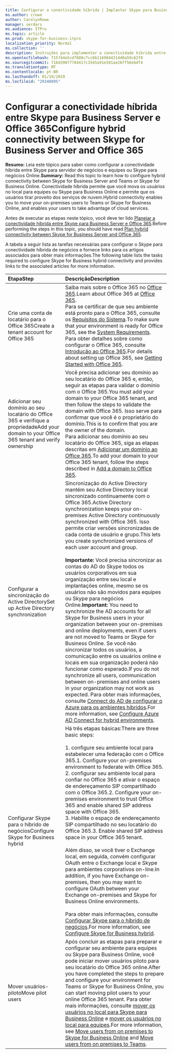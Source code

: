 ```yaml
---
title: Configurar a conectividade híbrida | Implantar Skype para Business Server 2019 de conexão
ms.author: crowe
author: CarolynRowe
manager: serdars
ms.audience: ITPro
ms.topic: article
ms.prod: skype-for-business-itpro
localization_priority: Normal
ms.collection: ''
description: Instruções para implementar a conectividade híbrida entre Skype para Business Server e do Skype para negócios Online.
ms.openlocfilehash: f15744e5cd7608c7cc6b1169844314d0a59c62f0
ms.sourcegitcommit: 716d39077784417c3545a91e501ae26ff56ebdf4
ms.translationtype: MT
ms.contentlocale: pt-BR
ms.lasthandoff: 01/19/2019
ms.locfileid: "29348895"
---
```

# <a name="configure-hybrid-connectivity-between-skype-for-business-server-and-office-365"></a><span data-ttu-id="0828f-103">Configurar a conectividade híbrida entre Skype para Business Server e Office 365</span><span class="sxs-lookup"><span data-stu-id="0828f-103">Configure hybrid connectivity between Skype for Business Server and Office 365</span></span>

<span data-ttu-id="0828f-104">**Resumo:** Leia este tópico para saber como configurar a conectividade híbrida entre Skype para servidor de negócios e equipes ou Skype para negócios Online.</span><span class="sxs-lookup"><span data-stu-id="0828f-104">**Summary:** Read this topic to learn how to configure hybrid connectivity between Skype for Business Server and Teams or Skype for Business Online.</span></span>  <span data-ttu-id="0828f-105">Conectividade híbrida permite que você mova os usuários no local para equipes ou Skype para Business Online e permite que os usuários tirar proveito dos serviços de nuvem.</span><span class="sxs-lookup"><span data-stu-id="0828f-105">Hybrid connectivity enables you to move your on-premises users to Teams or Skype for Business Online, and enables your users to take advantage of cloud services.</span></span>
  
<span data-ttu-id="0828f-106">Antes de executar as etapas neste tópico, você deve ter lido [Planejar a conectividade híbrida entre Skype para Business Server e Office 365](plan-hybrid-connectivity.md).</span><span class="sxs-lookup"><span data-stu-id="0828f-106">Before performing the steps in this topic, you should have read [Plan hybrid connectivity between Skype for Business Server and Office 365](plan-hybrid-connectivity.md).</span></span>
  
<span data-ttu-id="0828f-107">A tabela a seguir lista as tarefas necessárias para configurar o Skype para conectividade híbrida de negócios e fornece links para os artigos associados para obter mais informações.</span><span class="sxs-lookup"><span data-stu-id="0828f-107">The following table lists the tasks required to configure Skype for Business hybrid connectivity and provides links to the associated articles for more information.</span></span>
  
|<span data-ttu-id="0828f-108">Etapa</span><span class="sxs-lookup"><span data-stu-id="0828f-108">Step</span></span>|<span data-ttu-id="0828f-109">Descrição</span><span class="sxs-lookup"><span data-stu-id="0828f-109">Description</span></span>|
|:-----|:-----|
|<span data-ttu-id="0828f-110">Crie uma conta de locatário para o Office 365</span><span class="sxs-lookup"><span data-stu-id="0828f-110">Create a tenant account for Office 365</span></span>   <br/> |<span data-ttu-id="0828f-111">Saiba mais sobre o Office 365 no [Office 365](https://go.microsoft.com/fwlink/p/?LinkId=254980).</span><span class="sxs-lookup"><span data-stu-id="0828f-111">Learn about Office 365 at [Office 365](https://go.microsoft.com/fwlink/p/?LinkId=254980).</span></span>  <br/> <span data-ttu-id="0828f-112">Para se certificar de que seu ambiente está pronto para o Office 365, consulte os [Requisitos do Sistema](https://products.office.com/en-US/office-system-requirements).</span><span class="sxs-lookup"><span data-stu-id="0828f-112">To make sure that your environment is ready for Office 365, see the [System Requirements](https://products.office.com/en-US/office-system-requirements).</span></span>  <br/> <span data-ttu-id="0828f-113">Para obter detalhes sobre como configurar o Office 365, consulte [Introdução ao Office 365](https://go.microsoft.com/fwlink/p/?LinkId=254982).</span><span class="sxs-lookup"><span data-stu-id="0828f-113">For details about setting up Office 365, see [Getting Started with Office 365](https://go.microsoft.com/fwlink/p/?LinkId=254982).</span></span>  <br/> |
|<span data-ttu-id="0828f-114">Adicionar seu domínio ao seu locatário do Office 365 e verifique a propriedade</span><span class="sxs-lookup"><span data-stu-id="0828f-114">Add your domain to your Office 365 tenant and verify ownership</span></span>  <br/> | <span data-ttu-id="0828f-115">Você precisa adicionar seu domínio ao seu locatário do Office 365 e, então, seguir as etapas para validar o domínio com o Office 365.</span><span class="sxs-lookup"><span data-stu-id="0828f-115">You must add your domain to your Office 365 tenant, and then follow the steps to validate the domain with Office 365.</span></span> <span data-ttu-id="0828f-116">Isso serve para confirmar que você é o proprietário do domínio.</span><span class="sxs-lookup"><span data-stu-id="0828f-116">This is to confirm that you are the owner of the domain.</span></span> <br/> <span data-ttu-id="0828f-117">Para adicionar seu domínio ao seu locatário do Office 365, siga as etapas descritas em [Adicionar um domínio ao Office 365](https://support.office.com/en-us/article/add-a-domain-to-office-365-6383f56d-3d09-4dcb-9b41-b5f5a5efd611?ui=en-US&rs=en-US&ad=US).</span><span class="sxs-lookup"><span data-stu-id="0828f-117">To add your domain to your Office 365 tenant, follow the steps described in [Add a domain to Office 365](https://support.office.com/en-us/article/add-a-domain-to-office-365-6383f56d-3d09-4dcb-9b41-b5f5a5efd611?ui=en-US&rs=en-US&ad=US).</span></span>  <br/> |
|<span data-ttu-id="0828f-118">Configurar a sincronização do Active Directory</span><span class="sxs-lookup"><span data-stu-id="0828f-118">Set up Active Directory synchronization</span></span>  <br/> |<span data-ttu-id="0828f-119">Sincronização do Active Directory mantém seu Active Directory local sincronizado continuamente com o Office 365.</span><span class="sxs-lookup"><span data-stu-id="0828f-119">Active Directory synchronization keeps your on-premises Active Directory continuously synchronized with Office 365.</span></span> <span data-ttu-id="0828f-120">Isso permite criar versões sincronizadas de cada conta de usuário e grupo.</span><span class="sxs-lookup"><span data-stu-id="0828f-120">This lets you create synchronized versions of each user account and group.</span></span>  <br/> <br> <span data-ttu-id="0828f-121">**Importante:** Você precisa sincronizar as contas do AD do Skype todos os usuários corporativos em sua organização entre seu local e implantações online, mesmo se os usuários não são movidos para equipes ou Skype para negócios Online.</span><span class="sxs-lookup"><span data-stu-id="0828f-121">**Important:** You need to synchronize the AD accounts for all Skype for Business users in your organization between your on-premises and online deployments, even if users are not moved to Teams or Skype for Business Online.</span></span> <span data-ttu-id="0828f-122">Se você não sincronizar todos os usuários, a comunicação entre os usuários online e locais em sua organização poderá não funcionar como esperado.</span><span class="sxs-lookup"><span data-stu-id="0828f-122">If you do not synchronize all users, communication between on-premises and online users in your organization may not work as expected.</span></span> <span data-ttu-id="0828f-123">Para obter mais informações, consulte [Connect do AD de configurar o Azure para os ambientes híbridos](configure-azure-ad-connect.md).</span><span class="sxs-lookup"><span data-stu-id="0828f-123">For more information, see [Configure Azure AD Connect for hybrid environments](configure-azure-ad-connect.md).</span></span>         |
| <span data-ttu-id="0828f-124">Configurar Skype para o híbrido de negócios</span><span class="sxs-lookup"><span data-stu-id="0828f-124">Configure Skype for Business hybrid</span></span> | <span data-ttu-id="0828f-125">Há três etapas básicas:</span><span class="sxs-lookup"><span data-stu-id="0828f-125">There are three basic steps:</span></span> <br><br> <span data-ttu-id="0828f-126">1. configure seu ambiente local para estabelecer uma federação com o Office 365.</span><span class="sxs-lookup"><span data-stu-id="0828f-126">1. Configure your on-premises environment to federate with Office 365.</span></span> <br> <span data-ttu-id="0828f-127">2. configurar seu ambiente local para confiar no Office 365 e ativar o espaço de endereçamento SIP compartilhado com o Office 365.</span><span class="sxs-lookup"><span data-stu-id="0828f-127">2. Configure your on-premises environment to trust Office 365 and enable shared SIP address space with Office 365.</span></span><br> <span data-ttu-id="0828f-128">3. Habilite o espaço de endereçamento SIP compartilhado no seu locatário do Office 365.</span><span class="sxs-lookup"><span data-stu-id="0828f-128">3. Enable shared SIP address space in your Office 365 tenant.</span></span> <br><br> <span data-ttu-id="0828f-129">Além disso, se você tiver o Exchange local, em seguida, convém configurar OAuth entre o Exchange local e Skype para ambientes corporativos on-line.</span><span class="sxs-lookup"><span data-stu-id="0828f-129">In addition, if you have Exchange on-premises, then you may want to configure OAuth between your Exchange on-premises and Skype for Business Online environments.</span></span> <br> <br><span data-ttu-id="0828f-130">Para obter mais informações, consulte [Configurar Skype para o híbrido de negócios](configure-federation-with-skype-for-business-online.md).</span><span class="sxs-lookup"><span data-stu-id="0828f-130">For more information, see [Configure Skype for Business hybrid](configure-federation-with-skype-for-business-online.md).</span></span>
|<span data-ttu-id="0828f-131">Mover usuários-piloto</span><span class="sxs-lookup"><span data-stu-id="0828f-131">Move pilot users</span></span>  <br/> |<span data-ttu-id="0828f-132">Após concluir as etapas para preparar e configurar seu ambiente para equipes ou Skype para Business Online, você pode iniciar mover usuários piloto para seu locatário do Office 365 online.</span><span class="sxs-lookup"><span data-stu-id="0828f-132">After you have completed the steps to prepare and configure your environment for Teams or Skype for Business Online, you can start moving pilot users to your online Office 365 tenant.</span></span> <span data-ttu-id="0828f-133">Para obter mais informações, consulte [mover os usuários no local para Skype para Business Online](move-users-from-on-premises-to-skype-for-business-online.md) e [mover os usuários no local para equipes](move-users-from-on-premises-to-Teams.md).</span><span class="sxs-lookup"><span data-stu-id="0828f-133">For more information, see [Move users from on premises to Skype for Business Online](move-users-from-on-premises-to-skype-for-business-online.md) and [Move users from on premises to Teams](move-users-from-on-premises-to-Teams.md).</span></span>  <br/> |